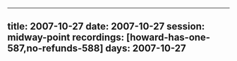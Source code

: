 
---
title: 2007-10-27
date:  2007-10-27
session: midway-point
recordings: [howard-has-one-587,no-refunds-588]
days: 2007-10-27
---
